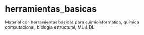 # herramientas_basicas
Material con herramientas básicas para quimioinformática, química computacional, biología estructural, ML &amp; DL
